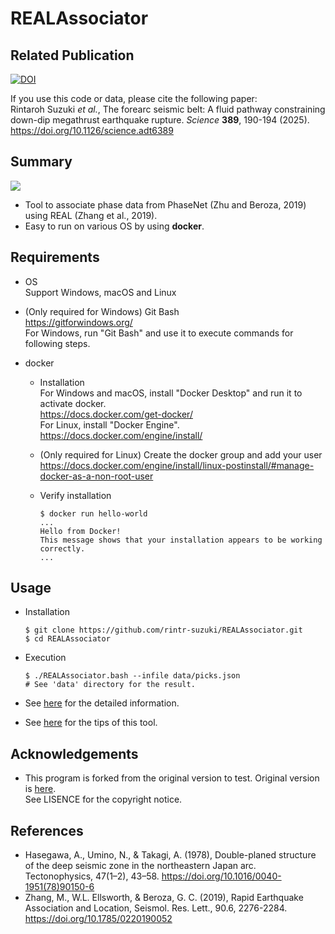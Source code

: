 # REALAssociator
## Related Publication

[![DOI](https://img.shields.io/badge/DOI-10.1126%2Fscience.adt6389-blue)](https://doi.org/10.1126/science.adt6389)

If you use this code or data, please cite the following paper: <br>
Rintaroh Suzuki _et al._, The forearc seismic belt: A fluid pathway constraining down-dip megathrust earthquake rupture. _Science_ **389**, 190-194 (2025). https://doi.org/10.1126/science.adt6389

## Summary

![](docs/assets/REALAssociator_overview.png)
 
* Tool to associate phase data from PhaseNet (Zhu and Beroza, 2019) using REAL (Zhang et al., 2019).
* Easy to run on various OS by using **docker**.

## Requirements
* OS <br>
  Support Windows, macOS and Linux

* (Only required for Windows) Git Bash <br>
  https://gitforwindows.org/ <br>
  For Windows, run "Git Bash" and use it to execute commands for following steps.

* docker <br>
  * Installation <br>
  For Windows and macOS, install "Docker Desktop" and run it to activate docker. <br>
  https://docs.docker.com/get-docker/ <br>
  For Linux, install "Docker Engine". <br>
  https://docs.docker.com/engine/install/ <br>

  * (Only required for Linux) Create the docker group and add your user <br>
  https://docs.docker.com/engine/install/linux-postinstall/#manage-docker-as-a-non-root-user <br>

  * Verify installation <br>
    ```
    $ docker run hello-world
    ...
    Hello from Docker!
    This message shows that your installation appears to be working correctly.
    ...
    ```
    
## Usage
* Installation
  ```
  $ git clone https://github.com/rintr-suzuki/REALAssociator.git
  $ cd REALAssociator
  ```

* Execution
  ```
  $ ./REALAssociator.bash --infile data/picks.json
  # See 'data' directory for the result.
  ```

* See [here](docs/README-usage.md) for the detailed information.

* See [here](docs/Tips.md) for the tips of this tool.

## Acknowledgements
* This program is forked from the original version to test. Original version is [here](https://github.com/Dal-mzhang/REAL). <br>
See LISENCE for the copyright notice.

## References
* Hasegawa, A., Umino, N., & Takagi, A. (1978), Double-planed structure of the deep seismic zone in the northeastern Japan arc. Tectonophysics, 47(1–2), 43–58. https://doi.org/10.1016/0040-1951(78)90150-6
* Zhang, M., W.L. Ellsworth, & Beroza, G. C. (2019), Rapid Earthquake Association and Location, Seismol. Res. Lett., 90.6, 2276-2284. https://doi.org/10.1785/0220190052
